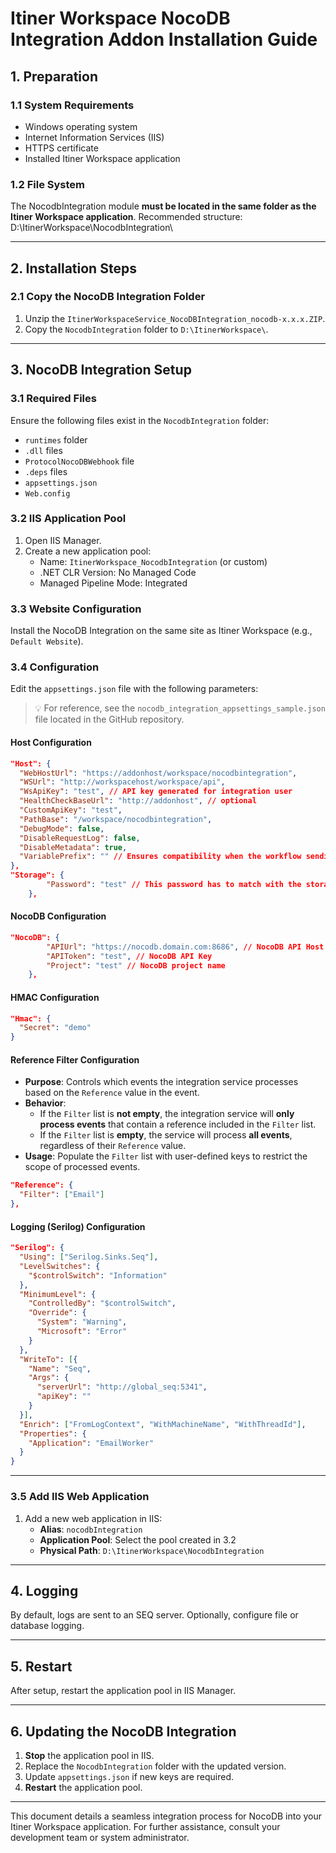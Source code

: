 # Itiner Workspace NocoDB Integration Addon Installation Guide

## 1. Preparation

### 1.1 System Requirements
- Windows operating system
- Internet Information Services (IIS)
- HTTPS certificate
- Installed Itiner Workspace application

### 1.2 File System
The NocodbIntegration module **must be located in the same folder as the Itiner Workspace application**. 
Recommended structure:
D:\ItinerWorkspace\NocodbIntegration\

---

## 2. Installation Steps

### 2.1 Copy the NocoDB Integration Folder
1. Unzip the `ItinerWorkspaceService_NocoDBIntegration_nocodb-x.x.x.ZIP`.
2. Copy the `NocodbIntegration` folder to `D:\ItinerWorkspace\`.

---

## 3. NocoDB Integration Setup

### 3.1 Required Files
Ensure the following files exist in the `NocodbIntegration` folder:
- `runtimes` folder
- `.dll` files
- `ProtocolNocoDBWebhook` file
- `.deps` files
- `appsettings.json`
- `Web.config`

### 3.2 IIS Application Pool
1. Open IIS Manager.
2. Create a new application pool:
   - Name: `ItinerWorkspace_NocodbIntegration` (or custom)
   - .NET CLR Version: No Managed Code
   - Managed Pipeline Mode: Integrated

### 3.3 Website Configuration
Install the NocoDB Integration on the same site as Itiner Workspace (e.g., `Default Website`).

### 3.4 Configuration
Edit the `appsettings.json` file with the following parameters:
> 💡 For reference, see the `nocodb_integration_appsettings_sample.json` file located in the GitHub repository.

#### Host Configuration
```json
"Host": {
  "WebHostUrl": "https://addonhost/workspace/nocodbintegration",
  "WSUrl": "http://workspacehost/workspace/api",
  "WsApiKey": "test", // API key generated for integration user
  "HealthCheckBaseUrl": "http://addonhost", // optional
  "CustomApiKey": "test",
  "PathBase": "/workspace/nocodbintegration",
  "DebugMode": false,
  "DisableRequestLog": false,
  "DisableMetadata": true,
  "VariablePrefix": "" // Ensures compatibility when the workflow sending events to the integration service is an embedded workflow and uses prefixed variable names.
},
"Storage": {
        "Password": "test" // This password has to match with the storage.password value in the Workspace appsettings.json
    },
```
#### NocoDB Configuration

```json
"NocoDB": {
		"APIUrl": "https://nocodb.domain.com:8686", // NocoDB API Host
		"APIToken": "test", // NocoDB API Key
		"Project": "test" // NocoDB project name
	},
```

#### HMAC Configuration
```json
"Hmac": {
  "Secret": "demo"
}
```

#### Reference Filter Configuration
- **Purpose**: Controls which events the integration service processes based on the `Reference` value in the event.
- **Behavior**:
  - If the `Filter` list is **not empty**, the integration service will **only process events** that contain a reference included in the `Filter` list.
  - If the `Filter` list is **empty**, the service will process **all events**, regardless of their `Reference` value.
- **Usage**: Populate the `Filter` list with user-defined keys to restrict the scope of processed events.

```json
"Reference": {
  "Filter": ["Email"]
},
```

#### Logging (Serilog) Configuration
```json
"Serilog": {
  "Using": ["Serilog.Sinks.Seq"],
  "LevelSwitches": {
    "$controlSwitch": "Information"
  },
  "MinimumLevel": {
    "ControlledBy": "$controlSwitch",
    "Override": {
      "System": "Warning",
      "Microsoft": "Error"
    }
  },
  "WriteTo": [{
    "Name": "Seq",
    "Args": {
      "serverUrl": "http://global_seq:5341",
      "apiKey": ""
    }
  }],
  "Enrich": ["FromLogContext", "WithMachineName", "WithThreadId"],
  "Properties": {
    "Application": "EmailWorker"
  }
}
```
---

### 3.5 Add IIS Web Application
1. Add a new web application in IIS:
   - **Alias**: `nocodbIntegration`
   - **Application Pool**: Select the pool created in 3.2
   - **Physical Path**: `D:\ItinerWorkspace\NocodbIntegration`

---

## 4. Logging
By default, logs are sent to an SEQ server. Optionally, configure file or database logging.

---

## 5. Restart
After setup, restart the application pool in IIS Manager.

---

## 6. Updating the NocoDB Integration
1. **Stop** the application pool in IIS.
2. Replace the `NocodbIntegration` folder with the updated version.
3. Update `appsettings.json` if new keys are required.
4. **Restart** the application pool.

---

This document details a seamless integration process for NocoDB into your Itiner Workspace application. For further assistance, consult your development team or system administrator.

